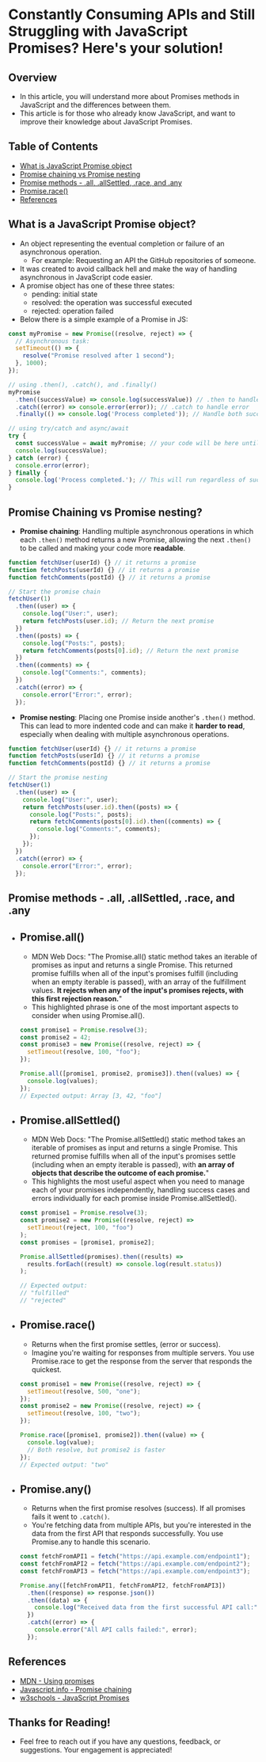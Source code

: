 # Constantly Consuming APIs and Still Struggling with JavaScript Promises? Here's your solution!

## Overview

- In this article, you will understand more about Promises methods in JavaScript and the differences between them.
- This article is for those who already know JavaScript, and want to improve their knowledge about JavaScript Promises.

## Table of Contents

- [What is JavaScript Promise object](#what-is-javascript-promise-object)
- [Promise chaining vs Promise nesting](#promise-chaining-vs-promise-nesting)
- [Promise methods - .all, .allSettled, .race, and .any](#promise-methods---all-allsettled-race-and-any)
- [Promise.race()](#promise-race)
- [References](#references)

## What is a JavaScript Promise object?

- An object representing the eventual completion or failure of an asynchronous operation.
  - For example: Requesting an API the GitHub repositories of someone.
- It was created to avoid callback hell and make the way of handling asynchronous in JavaScript code easier.
- A promise object has one of these three states:
  - pending: initial state
  - resolved: the operation was successful executed
  - rejected: operation failed
- Below there is a simple example of a Promise in JS:

```javascript
const myPromise = new Promise((resolve, reject) => {
  // Asynchronous task:
  setTimeout(() => {
    resolve("Promise resolved after 1 second");
  }, 1000);
});

// using .then(), .catch(), and .finally()
myPromise
  .then((successValue) => console.log(successValue)) // .then to handle success
  .catch((error) => console.error(error)); // .catch to handle error
  .finally(() => console.log('Process completed')); // Handle both success and error cases

// using try/catch and async/await
try {
  const successValue = await myPromise; // your code will be here until the process ends
  console.log(successValue);
} catch (error) {
  console.error(error);
} finally {
  console.log('Process completed.'); // This will run regardless of success or error
}
```

## Promise Chaining vs Promise nesting?

- **Promise chaining**: Handling multiple asynchronous operations in which each `.then()` method returns a new Promise, allowing the next `.then()` to be called and making your code more **readable**.

```javascript
function fetchUser(userId) {} // it returns a promise
function fetchPosts(userId) {} // it returns a promise
function fetchComments(postId) {} // it returns a promise

// Start the promise chain
fetchUser(1)
  .then((user) => {
    console.log("User:", user);
    return fetchPosts(user.id); // Return the next promise
  })
  .then((posts) => {
    console.log("Posts:", posts);
    return fetchComments(posts[0].id); // Return the next promise
  })
  .then((comments) => {
    console.log("Comments:", comments);
  })
  .catch((error) => {
    console.error("Error:", error);
  });
```

- **Promise nesting**: Placing one Promise inside another's `.then()` method. This can lead to more indented code and can make it **harder to read**, especially when dealing with multiple asynchronous operations.

```javascript
function fetchUser(userId) {} // it returns a promise
function fetchPosts(userId) {} // it returns a promise
function fetchComments(postId) {} // it returns a promise

// Start the promise nesting
fetchUser(1)
  .then((user) => {
    console.log("User:", user);
    return fetchPosts(user.id).then((posts) => {
      console.log("Posts:", posts);
      return fetchComments(posts[0].id).then((comments) => {
        console.log("Comments:", comments);
      });
    });
  })
  .catch((error) => {
    console.error("Error:", error);
  });
```

## Promise methods - .all, .allSettled, .race, and .any

- ## Promise.all()

  - MDN Web Docs: "The Promise.all() static method takes an iterable of promises as input and returns a single Promise. This returned promise fulfills when all of the input's promises fulfill (including when an empty iterable is passed), with an array of the fulfillment values. **It rejects when any of the input's promises rejects, with this first rejection reason.**"
  - This highlighted phrase is one of the most important aspects to consider when using Promise.all().

  ```javascript
  const promise1 = Promise.resolve(3);
  const promise2 = 42;
  const promise3 = new Promise((resolve, reject) => {
    setTimeout(resolve, 100, "foo");
  });

  Promise.all([promise1, promise2, promise3]).then((values) => {
    console.log(values);
  });
  // Expected output: Array [3, 42, "foo"]
  ```

- ## Promise.allSettled()

  - MDN Web Docs: "The Promise.allSettled() static method takes an iterable of promises as input and returns a single Promise. This returned promise fulfills when all of the input's promises settle (including when an empty iterable is passed), with **an array of objects that describe the outcome of each promise.**"
  - This highlights the most useful aspect when you need to manage each of your promises independently, handling success cases and errors individually for each promise inside Promise.allSettled().

  ```javascript
  const promise1 = Promise.resolve(3);
  const promise2 = new Promise((resolve, reject) =>
    setTimeout(reject, 100, "foo")
  );
  const promises = [promise1, promise2];

  Promise.allSettled(promises).then((results) =>
    results.forEach((result) => console.log(result.status))
  );

  // Expected output:
  // "fulfilled"
  // "rejected"
  ```

- ## Promise.race()

  - Returns when the first promise settles, (error or success).
  - Imagine you're waiting for responses from multiple servers. You use Promise.race to get the response from the server that responds the quickest.

  ```javascript
  const promise1 = new Promise((resolve, reject) => {
    setTimeout(resolve, 500, "one");
  });
  const promise2 = new Promise((resolve, reject) => {
    setTimeout(resolve, 100, "two");
  });

  Promise.race([promise1, promise2]).then((value) => {
    console.log(value);
    // Both resolve, but promise2 is faster
  });
  // Expected output: "two"
  ```

- ## Promise.any()

  - Returns when the first promise resolves (success). If all promises fails it went to `.catch()`.
  - You're fetching data from multiple APIs, but you're interested in the data from the first API that responds successfully. You use Promise.any to handle this scenario.

  ```javascript
  const fetchFromAPI1 = fetch("https://api.example.com/endpoint1");
  const fetchFromAPI2 = fetch("https://api.example.com/endpoint2");
  const fetchFromAPI3 = fetch("https://api.example.com/endpoint3");

  Promise.any([fetchFromAPI1, fetchFromAPI2, fetchFromAPI3])
    .then((response) => response.json())
    .then((data) => {
      console.log("Received data from the first successful API call:", data);
    })
    .catch((error) => {
      console.error("All API calls failed:", error);
    });
  ```

## References

- [MDN - Using promises](https://developer.mozilla.org/en-US/docs/Web/JavaScript/Guide/Using_promises)
- [Javascript.info - Promise chaining](https://javascript.info/promise-chaining)
- [w3schools - JavaScript Promises](https://www.w3schools.com/js/js_promise.asp)

## Thanks for Reading!

- Feel free to reach out if you have any questions, feedback, or suggestions. Your engagement is appreciated!
